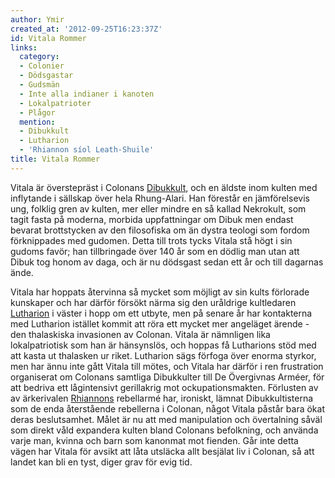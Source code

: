 ```yaml
---
author: Ymir
created_at: '2012-09-25T16:23:37Z'
id: Vitala Rommer
links:
  category:
  - Colonier
  - Dödsgastar
  - Gudsmän
  - Inte alla indianer i kanoten
  - Lokalpatrioter
  - Plågor
  mention:
  - Dibukkult
  - Lutharion
  - 'Rhiannon síol Leath-Shuile'
title: Vitala Rommer
---
```


Vitala är överstepräst i Colonans [Dibukkult], och en äldste inom kulten med inflytande i sällskap
över hela Rhung-Alari. Han förestår en jämförelsevis ung, folklig gren av kulten, mer eller mindre
en så kallad Nekrokult, som tagit fasta på moderna, morbida uppfattningar om Dibuk men endast
bevarat brottstycken av den filosofiska om än dystra teologi som fordom förknippades med gudomen.
Detta till trots tycks Vitala stå högt i sin gudoms favör; han tillbringade över 140 år som en
dödlig man utan att Dibuk tog honom av daga, och är nu dödsgast sedan ett år och till dagarnas ände.

Vitala har hoppats återvinna så mycket som möjligt av sin kults förlorade kunskaper och har därför
försökt närma sig den uråldrige kultledaren [Lutharion] i väster i hopp om ett utbyte, men på senare
år har kontakterna med Lutharion istället kommit att röra ett mycket mer angeläget ärende - den
thalaskiska invasionen av Colonan. Vitala är nämnligen lika lokalpatriotisk som han är hänsynslös,
och hoppas få Lutharions stöd med att kasta ut thalasken ur riket. Lutharion sägs förfoga över
enorma styrkor, men har ännu inte gått Vitala till mötes, och Vitala har därför i ren frustration
organiserat om Colonans samtliga Dibukkulter till De Övergivnas Arméer, för att bedriva ett
lågintensivt gerillakrig mot ockupationsmakten. Förlusten av av ärkerivalen [Rhiannons] rebellarmé
har, ironiskt, lämnat Dibukkultisterna som de enda återstående rebellerna i Colonan, något Vitala
påstår bara ökat deras beslutsamhet. Målet är nu att med manipulation och övertalning såväl som
direkt våld expandera kulten bland Colonans befolkning, och använda varje man, kvinna och barn som
kanonmat mot fienden. Går inte detta vägen har Vitala för avsikt att låta utsläcka allt besjälat liv
i Colonan, så att landet kan bli en tyst, diger grav för evig tid.

  [Dibukkult]: Dibukkult
  [Lutharion]: Lutharion
  [Rhiannons]: Rhiannon_síol_Leath-Shuile